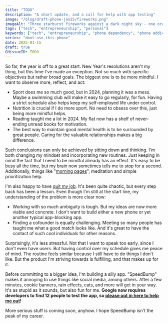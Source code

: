 ```yaml
---
title: "TODO"
description: "A short update, and a call for help with app testing"
image: "/blog/draft-phone-jan25/fireworks.png"
imageAlt: "Three starburst fireworks against a dark night sky - one orange in the center, one green on the left, and one blue on the right. Small white stars are scattered throughout the background."
tags: ["tech", "entrepreneurship", "personal"]
keywords: ["tech", "entrepreneurship", "phone dependency", "phone addiction", "personal", "mindfulness", "Android development"]
series: "dont-use-this-phone"
date: 2025-01-15
draft: true
GHissueID: TODO
---
```


So far, the year is off to a great start. New Year's resolutions aren't my thing, but this time I've made an exception. Not so much with specific objectives but rather broad goals. The biggest one is to be more mindful. I want to observe more, reflect, and act:

* Sport does me so much good, but in 2024, planning it was a mess. Maybe a swimming club will make it easy to go regularly, for fun. Having a strict schedule also helps keep my self-employed life under control.
* Nutrition is crucial if I do more sport. No need to obsess over this, just being more mindful helps.
* Reading taught me a lot in 2024. My flat now has a shelf of never-ending unread books for motivation.
* The best way to maintain good mental health is to be surrounded by great people. Caring for the valuable relationships makes a big difference.

Such conclusions can only be achieved by sitting down and thinking. I'm both changing my mindset and incorporating new routines. Just keeping in mind the fact that I need to be mindful already has an effect. It's easy to be busy all the time, but my brain now sometimes tells me to stop for a second. Additionally, things like "[morning pages](https://www.theguardian.com/lifeandstyle/2014/oct/03/morning-pages-change-your-life-oliver-burkeman)", meditation and simple prioritization help.

I'm also happy to have [quit my job](/blog/quit-job-2024). It's been quite chaotic, but every step back has been a lesson. Even though I'm still at the start line, my understanding of the problem is more clear now:

* Working with so much ambiguity is tough. But my ideas are now more viable and concrete. I don't want to build either a new phone or yet another typical app-blocking app.
* Finding a cofounder is equally challenging. Meeting so many people has taught me what a good match looks like. And it's great to have the contact of such cool individuals for other reasons.

Surprisingly, it's less stressful. Not that I want to speak too early, since I don't even have users. But having control over my schedule gives me peace of mind. The routine feels similar because I still have to do things I don't like. But the product I'm striving towards is fulfilling, and that makes up for it.

Before committing to a bigger idea, I'm building a silly app. "SpeedBump" makes it annoying to use things like social media, among others. After a few minutes, cookie banners, rain effects, cats, and more will get in your way. It's as stupid as it sounds, but also fun for me. **Google now requires developers to find 12 people to test the app, so [please opt in here to help me out](https://forms.gle/3p5mgZcAFJcwtcuh7)!**

More serious stuff is coming soon, anyhow. I hope SpeedBump isn't the peak of my career.
